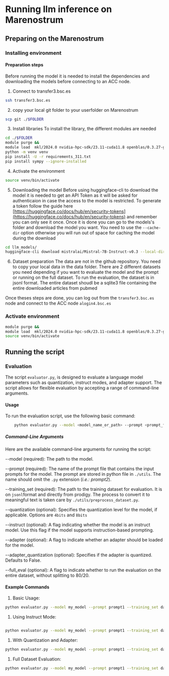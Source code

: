# Running llm inference on Marenostrum

## Preparing on the Marenostrum

### Installing environment
#### Preparation steps

Before running the model it is needed to install the dependencies and downloading the models before connecting to an ACC node.

1. Connect to transfer3.bsc.es

```bash
ssh transfer3.bsc.es
```

2. copy your local git folder to your userfolder on Marenostrum

```bash
scp git ./$FOLDER
```

3. Install libraries
To install the library, the different modules are needed

```bash
cd ./$FOLDER
module purge &&
module load  mkl/2024.0 nvidia-hpc-sdk/23.11-cuda11.8 openblas/0.3.27-gcc cudnn/9.0.0-cuda11 tensorrt/10.0.0-cuda11 impi/2021.11 hdf5/1.14.1-2-gcc gcc/11.4.0 python/3.11.5-gcc nccl/2.19.4 pytorch
python -m venv venv
pip install -U -r requirements_311.txt
pip install sympy --ignore-installed
```

4. Activate the environment
```bash
source venv/bin/activate
```

5. Downloading the model
Before using huggingface-cli to download the model it is needed to get an API Token as it will be asked for authenticaion in case the access to the model is restricted. 
To generate a token follow the guide here [https://huggingface.co/docs/hub/en/security-tokens](https://huggingface.co/docs/hub/en/security-tokens) and remember you can only see it once. 
Once it is done you can go to the models's folder and download the model you want. 
You need to use the `--cache-dir` option otherwise you will run out of space for caching the model during the download
```bash
cd llm_models/
huggingface-cli download mistralai/Mistral-7B-Instruct-v0.3 --local-dir ./mixtral_7b_instruct_v03 --cache-dir ./cache 
```

6. Dataset preparation
The data are not in the github repository. You need to copy your local data in the data folder.
There are 2 different datasets you need depending if you want to evaluate the model and the prompt or running on the full dataset. 
To run the evaluation, the dataset is in jsonl format. The entire dataset shoudl be a sqlite3 file containing the entire downloaded articles from pubmed

Once theses steps are done, you can log out from the `transfer3.bsc.es` node and connect to the ACC node `alogin4.bsc.es` 

### Activate environment

```bash
module purge &&
module load  mkl/2024.0 nvidia-hpc-sdk/23.11-cuda11.8 openblas/0.3.27-gcc cudnn/9.0.0-cuda11 tensorrt/10.0.0-cuda11 impi/2021.11 hdf5/1.14.1-2-gcc gcc/11.4.0 python/3.11.5-gcc nccl/2.19.4 pytorch
source venv/bin/activate
```

## Running the script

### Evaluation
The script `evaluator.py`, is designed to evaluate a language model parameters such as quantization, instruct modes, and adapter support. 
The script allows for flexible evaluation by accepting a range of command-line arguments.

#### Usage
To run the evaluation script, use the following basic command:

```bash
    python evaluator.py --model <model_name_or_path> --prompt <prompt_file_path> --training_set <training_set_path> [options]
```
##### Command-Line Arguments

Here are the available command-line arguments for running the script:

--model (required): The path to the model.

--prompt (required): The name of the prompt file that contains the input prompts for the model. The prompt are stored in python file in `./utils`. The name should omit the `.py` extension (*i.e.: prompt2*).

--training_set (required): The path to the training dataset for evaluation. It is on `jsonl`format and directly from prodigy. The process to convert it to meaningful text is taken care by `./utils/preprocess_dataset.py`.

--quantization (optional): Specifies the quantization level for the model, if applicable. Options are `4bits` and `8bits`

--instruct (optional): A flag indicating whether the model is an instruct model. Use this flag if the model supports instruction-based prompting.

--adapter (optional): A flag to indicate whether an adapter should be loaded for the model.

--adapter_quantization (optional): Specifies if the adapter is quantized. Defaults to False.

--full_eval (optional): A flag to indicate whether to run the evaluation on the entire dataset, without splitting to 80/20.


#### Example Commands

1. Basic Usage:

```bash
python evaluator.py --model my_model --prompt prompt1 --training_set data/training_data/final_annotations_XXX.jsonl --instruct --adapter --quantization 4bits 
```

1. Using Instruct Mode:

```bash

python evaluator.py --model my_model --prompt prompt1 --training_set data/training_data/final_annotations_XXX.jsonl --instruct
```

1. With Quantization and Adapter:

```bash
python evaluator.py --model my_model --prompt prompt1 --training_set data/training_data/final_annotations_XXX.jsonl --instruct --adapter --quantization 4bits 
```

1. Full Dataset Evaluation:

```bash
python evaluator.py --model my_model --prompt prompt1 --training_set data/training_data/final_annotations_XXX.jsonl --full_eval
```
